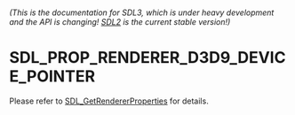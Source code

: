 ###### (This is the documentation for SDL3, which is under heavy development and the API is changing! [SDL2](https://wiki.libsdl.org/SDL2/) is the current stable version!)
# SDL_PROP_RENDERER_D3D9_DEVICE_POINTER

Please refer to [SDL_GetRendererProperties](SDL_GetRendererProperties) for details.

